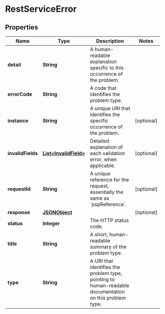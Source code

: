 

# RestServiceError


## Properties

Name | Type | Description | Notes
------------ | ------------- | ------------- | -------------
**detail** | **String** | A human-readable explanation specific to this occurrence of the problem. | 
**errorCode** | **String** | A code that identifies the problem type. | 
**instance** | **String** | A unique URI that identifies the specific occurrence of the problem. |  [optional]
**invalidFields** | [**List&lt;InvalidField&gt;**](InvalidField.md) | Detailed explanation of each validation error, when applicable. |  [optional]
**requestId** | **String** | A unique reference for the request, essentially the same as &#x60;pspReference&#x60;. |  [optional]
**response** | [**JSONObject**](JSONObject.md) |  |  [optional]
**status** | **Integer** | The HTTP status code. | 
**title** | **String** | A short, human-readable summary of the problem type. | 
**type** | **String** | A URI that identifies the problem type, pointing to human-readable documentation on this problem type. | 



